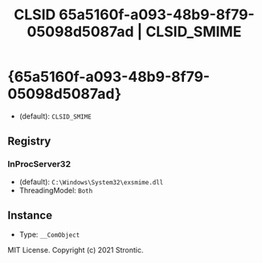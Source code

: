 ﻿---
title: "CLSID 65a5160f-a093-48b9-8f79-05098d5087ad | CLSID_SMIME"
excerpt: What is COM-Object CLSID 65a5160f-a093-48b9-8f79-05098d5087ad?
---

# {65a5160f-a093-48b9-8f79-05098d5087ad}

* (default): `CLSID_SMIME`

## Registry


### InProcServer32

* (default): `C:\Windows\System32\exsmime.dll`
* ThreadingModel: `Both`

## Instance

* Type: `__ComObject`

MIT License. Copyright (c) 2021 Strontic.


